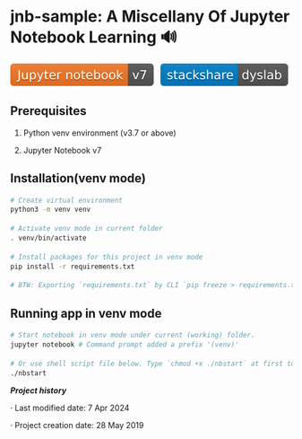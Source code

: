 # jnb-sample: A Miscellany Of Jupyter Notebook Learning 🔊

[![Jupyter notebook v7](./assets/jupyter-notebook-v7.svg)](https://jupyter.org/) &nbsp;&nbsp;[![My Stackshare](./assets/stackshare-dyslab.svg)](https://stackshare.io/dyslab)

## Prerequisites

1. Python venv environment (v3.7 or above)

2. Jupyter Notebook v7

## Installation(venv mode)

```bash
# Create virtual environment
python3 -m venv venv

# Activate venv mode in current folder
. venv/bin/activate

# Install packages for this project in venv mode
pip install -r requirements.txt

# BTW: Exporting `requirements.txt` by CLI `pip freeze > requirements.txt`
```

## Running app in venv mode

```bash
# Start notebook in venv mode under current (working) folder.
jupyter notebook # Command prompt added a prefix '(venv)'

# Or use shell script file below. Type `chmod +x ./nbstart` at first to make the file executable
./nbstart
```

***Project history***

· Last modified date: 7 Apr 2024

· Project creation date: 28 May 2019
